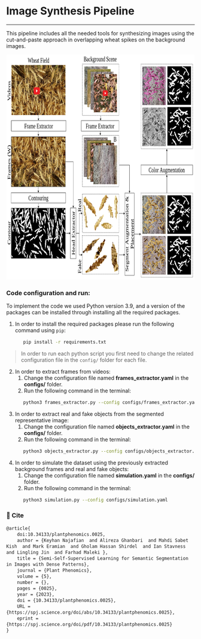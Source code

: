 # Image Synthesis Pipeline
- - -
This pipeline includes all the needed tools for synthesizing images using the cut-and-paste approach in overlapping wheat spikes on the background images.
<p align="center">
  <img src="ImageSimulation.png" alt="Image Synthesis Pipeline" width="800" height="600">
</p>


### Code configuration and run:
To implement the code we used Python version 3.9, and a version of the packages can be installed through installing all the required packages.

1. In order to install the required packages please run the following command using `pip`: 
   ```bash
      pip install -r requirements.txt
   ```
> In order to run each python script you first need to change the related configuration file in the `config/` folder for each file.

2. In order to extract frames from videos:
   1. Change the configuration file named **frames_extractor.yaml** in the **configs/** folder.  
   2. Run the following command in the terminal:
   ```bash
      python3 frames_extractor.py --config configs/frames_extractor.yaml
   ```       
3. In order to extract real and fake objects from the segmented representative image:
   1. Change the configuration file named **objects_extractor.yaml** in the **configs/** folder. 
   2. Run the following command in the terminal:
   ```bash
      python3 objects_extractor.py --config configs/objects_extractor.yaml
   ```  
4. In order to simulate the dataset using the previously extracted background frames and real and fake objects:
   1. Change the configuration file named **simulation.yaml** in the **configs/** folder. 
   2. Run the following command in the terminal:
   ```bash
      python3 simulation.py --config configs/simulation.yaml
   ```  
### 📝 Cite
```
@article{
    doi:10.34133/plantphenomics.0025,
    author = {Keyhan Najafian  and Alireza Ghanbari  and Mahdi Sabet Kish  and Mark Eramian  and Gholam Hassan Shirdel  and Ian Stavness  and Lingling Jin  and Farhad Maleki },
    title = {Semi-Self-Supervised Learning for Semantic Segmentation in Images with Dense Patterns},
    journal = {Plant Phenomics},
    volume = {5},
    number = {},
    pages = {0025},
    year = {2023},
    doi = {10.34133/plantphenomics.0025},
    URL = {https://spj.science.org/doi/abs/10.34133/plantphenomics.0025},
    eprint = {https://spj.science.org/doi/pdf/10.34133/plantphenomics.0025}
}
```
